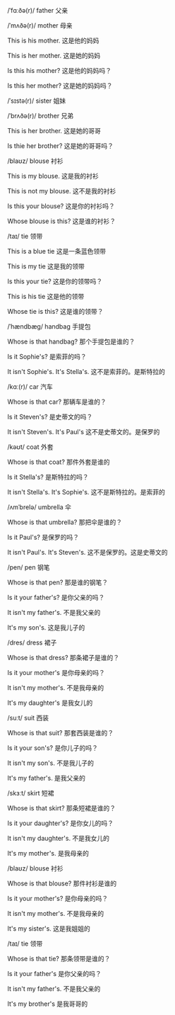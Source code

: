 /ˈfɑːðə(r)/	father	父亲

/ˈmʌðə(r)/	mother	母亲

This is his mother.	这是他的妈妈

This is her mother.	这是她的妈妈

Is this his mother?	这是他的妈妈吗？

Is this her mother?	这是她的妈妈吗？



/ˈsɪstə(r)/	sister	姐妹

/ˈbrʌðə(r)/	brother	兄弟

This is her brother.	这是她的哥哥

Is thie her brother?	这是她的哥哥吗？



/blaʊz/	blouse	衬衫

This is my blouse.	这是我的衬衫

This is not my blouse.	这不是我的衬衫

Is this your blouse?	这是你的衬衫吗？

Whose blouse is this?	这是谁的衬衫？



/taɪ/	tie	领带

This is a blue tie	这是一条蓝色领带

This is my tie	这是我的领带

Is this your tie?	这是你的领带吗？

This is his tie	这是他的领带

Whose tie is this?	这是谁的领带？



/ˈhændbæɡ/	handbag	手提包

Whose is that handbag?	那个手提包是谁的？

Is it Sophie's?	是索菲的吗？

It isn't Sophie's. It's Stella's.	这不是索菲的。是斯特拉的



/kɑː(r)/	car	汽车

Whose is that car?	那辆车是谁的？

Is it Steven's?	是史蒂文的吗？

It isn't Steven's. It's Paul's	这不是史蒂文的。是保罗的



/kəʊt/	coat	外套

Whose is that coat?	那件外套是谁的

Is it Stella's?	是斯特拉的吗？

It isn't Stella's. It's Sophie's.	这不是斯特拉的。是索菲的



/ʌmˈbrelə/	umbrella	伞

Whose is that umbrella?	那把伞是谁的？

Is it Paul's?	是保罗的吗？

It isn't Paul's. It's Steven's.	这不是保罗的。这是史蒂文的



/pen/	pen	钢笔

Whose is that pen?	那是谁的钢笔？

Is it your father's?	是你父亲的吗？

It isn't my father's.	不是我父亲的

It's my son's.	这是我儿子的



/dres/	dress	裙子

Whose is that dress?	那条裙子是谁的？

Is it your mother's	是你母亲的吗？

It isn't my mother's.	不是我母亲的

It's my daughter's	是我女儿的



/suːt/	suit	西装

Whose is that suit?	那套西装是谁的？

Is it your son's?	是你儿子的吗？

It isn't my son's.	不是我儿子的

It's my father's.	是我父亲的



/skɜːt/	skirt	短裙

Whose is that skirt?	那条短裙是谁的？

Is it your daughter's?	是你女儿的吗？

It isn't my daughter's.	不是我女儿的

It's my mother's.	是我母亲的



/blaʊz/	blouse	衬衫

Whose is that blouse?	那件衬衫是谁的

Is it your mother's?	是你母亲的吗？

It isn't my mother's.	不是我母亲的

It's my sister's.	这是我姐姐的



/taɪ/	tie	领带

Whose is that tie?	那条领带是谁的？

Is it your father's	是你父亲的吗？

It isn't my father's.	不是我父亲的

It's my brother's	是我哥哥的